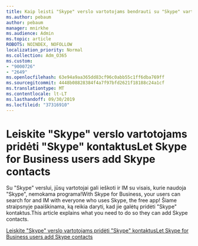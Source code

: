 ```yaml
---
title: Kaip leisti "Skype" verslo vartotojams bendrauti su "Skype" vartotojais
ms.author: pebaum
author: pebaum
manager: mnirkhe
ms.audience: Admin
ms.topic: article
ROBOTS: NOINDEX, NOFOLLOW
localization_priority: Normal
ms.collection: Adm_O365
ms.custom:
- "9000726"
- "2649"
ms.openlocfilehash: 63e94a9aa365dd83cf96c0abb55c1ff6dba769ff
ms.sourcegitcommit: 4448b08828384f4a7f97bfd2621f18188c24a1cf
ms.translationtype: MT
ms.contentlocale: lt-LT
ms.lasthandoff: 09/30/2019
ms.locfileid: "37316910"
---
```

# <a name="let-skype-for-business-users-add-skype-contacts"></a><span data-ttu-id="80041-102">Leiskite "Skype" verslo vartotojams pridėti "Skype" kontaktus</span><span class="sxs-lookup"><span data-stu-id="80041-102">Let Skype for Business users add Skype contacts</span></span>

<span data-ttu-id="80041-103">Su "Skype" verslui, jūsų vartotojai gali ieškoti ir IM su visais, kurie naudoja "Skype", nemokama programa!</span><span class="sxs-lookup"><span data-stu-id="80041-103">With Skype for Business, your users can search for and IM with everyone who uses Skype, the free app!</span></span> <span data-ttu-id="80041-104">Šiame straipsnyje paaiškinama, ką reikia daryti, kad jie galėtų pridėti "Skype" kontaktus.</span><span class="sxs-lookup"><span data-stu-id="80041-104">This article explains what you need to do so they can add Skype contacts.</span></span>

[<span data-ttu-id="80041-105">Leiskite "Skype" verslo vartotojams pridėti "Skype" kontaktus</span><span class="sxs-lookup"><span data-stu-id="80041-105">Let Skype for Business users add Skype contacts</span></span>](https://docs.microsoft.com/skypeforbusiness/set-up-skype-for-business-online/let-skype-for-business-users-add-skype-contacts)
